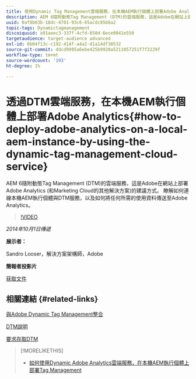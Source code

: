 ```yaml
---
title: 使用Dynamic Tag Management雲端服務，在本機AEM執行個體上部署Adobe Analytics
description: AEM 6隨附動態Tag Management (DTM)的雲端服務，這是Adobe在網站上部署Adobe Analytics (和Marketing Cloud的其他解決方案)的建議方式。 瞭解如何連線本機AEM執行個體與DTM服務，以及如何將任何所需的使用資料傳送至Adobe Analytics。
uuid: 0af8b03b-18dc-4701-93c6-65acdc85b6a2
topic-tags: Dynamictagmanagement
discoiquuid: a91aeec3-337f-4cfd-850d-6ece0041e550
targetaudience: target-audience advanced
exl-id: 8b04f13c-c192-414f-a4a2-d1a14df38532
source-git-commit: ddcd9995a6ebe425b9920a5211057251f7f3229f
workflow-type: tm+mt
source-wordcount: '193'
ht-degree: 1%

---
```


# 透過DTM雲端服務，在本機AEM執行個體上部署Adobe Analytics{#how-to-deploy-adobe-analytics-on-a-local-aem-instance-by-using-the-dynamic-tag-management-cloud-service}

AEM 6隨附動態Tag Management (DTM)的雲端服務，這是Adobe在網站上部署Adobe Analytics (和Marketing Cloud的其他解決方案)的建議方式。 瞭解如何連線本機AEM執行個體與DTM服務，以及如何將任何所需的使用資料傳送至Adobe Analytics。

>[!VIDEO](https://video.tv.adobe.com/v/19401/?quality=9)

*2014年10月1日傳遞*

**展示者：**

Sandro Looser，解決方案架構師，Adobe

**簡報者投影片**

[获取文件](assets/dtm-10-1-2014.pdf)

## 相關連結 {#related-links}

[與Adobe Dynamic Tag Management整合](http://docs.adobe.com/docs/en/aem/6-0/administer/integration/marketing-cloud/dtm.html)

[DTM說明](https://experienceleague.adobe.com/docs/data-collection.html?lang=en)

[要求存取DTM](https://dtm.adobe.com/request_access)

<!--
[Get back to the Overview](https://helpx.adobe.com/experience-manager/kt/eseminars/gems/aem-index.html)
-->

>[!MORELIKETHIS]
>
>* [如何使用Dynamic Adobe Analytics雲端服務，在本機AEM執行個體上部署Tag Management](aem-adobe-analytics-dynamic-tag-management.md)

